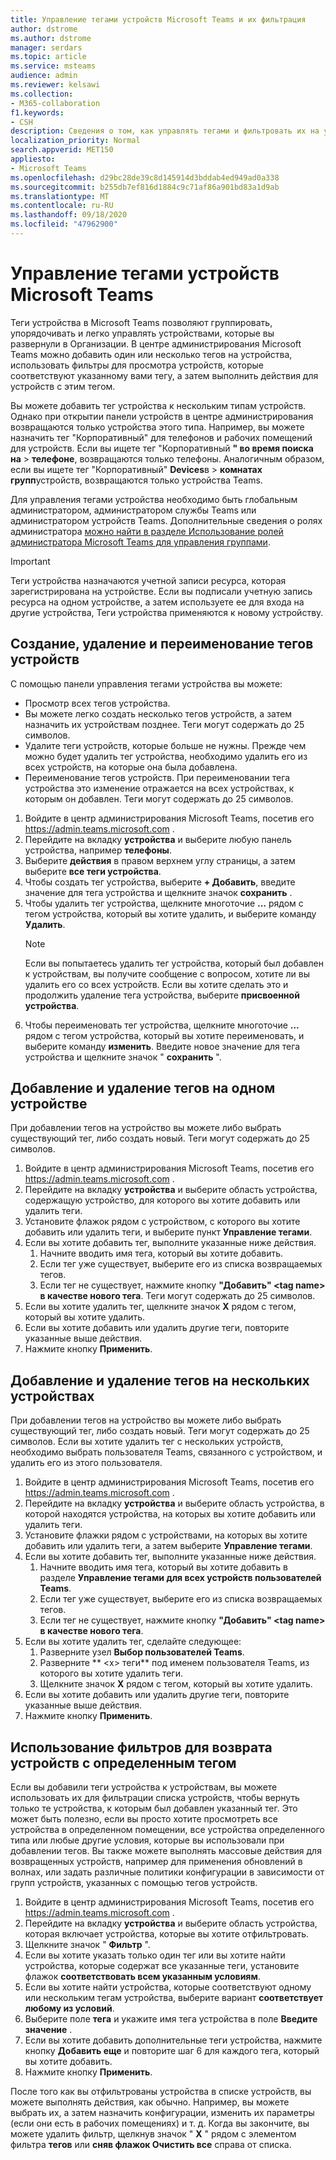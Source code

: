 ```yaml
---
title: Управление тегами устройств Microsoft Teams и их фильтрация
author: dstrome
ms.author: dstrome
manager: serdars
ms.topic: article
ms.service: msteams
audience: admin
ms.reviewer: kelsawi
ms.collection:
- M365-collaboration
f1.keywords:
- CSH
description: Сведения о том, как управлять тегами и фильтровать их на устройствах Microsoft Teams.
localization_priority: Normal
search.appverid: MET150
appliesto:
- Microsoft Teams
ms.openlocfilehash: d29bc28de39c8d145914d3bddab4ed949ad0a338
ms.sourcegitcommit: b255db7ef816d1884c9c71af86a901bd83a1d9ab
ms.translationtype: MT
ms.contentlocale: ru-RU
ms.lasthandoff: 09/18/2020
ms.locfileid: "47962900"
---
```

# <a name="manage-microsoft-teams-device-tags"></a>Управление тегами устройств Microsoft Teams

Теги устройства в Microsoft Teams позволяют группировать, упорядочивать и легко управлять устройствами, которые вы развернули в Организации. В центре администрирования Microsoft Teams можно добавить один или несколько тегов на устройства, использовать фильтры для просмотра устройств, которые соответствуют указанному вами тегу, а затем выполнить действия для устройств с этим тегом.

Вы можете добавить тег устройства к нескольким типам устройств. Однако при открытии панели устройств в центре администрирования возвращаются только устройства этого типа. Например, вы можете назначить тег "Корпоративный" для телефонов и рабочих помещений для устройств. Если вы ищете тег "Корпоративный **" во время поиска на**  >  **телефоне**, возвращаются только телефоны. Аналогичным образом, если вы ищете тег "Корпоративный" **Devices**в  >  **комнатах групп**устройств, возвращаются только устройства Teams.

Для управления тегами устройства необходимо быть глобальным администратором, администратором службы Teams или администратором устройств Teams. Дополнительные сведения о ролях администратора [можно найти в разделе Использование ролей администратора Microsoft Teams для управления группами](../using-admin-roles.md).

> [!IMPORTANT]
> Теги устройства назначаются учетной записи ресурса, которая зарегистрирована на устройстве. Если вы подписали учетную запись ресурса на одном устройстве, а затем используете ее для входа на другие устройства, Теги устройства применяются к новому устройству.

## <a name="create-remove-or-rename-device-tags"></a>Создание, удаление и переименование тегов устройств

С помощью панели управления тегами устройства вы можете:

- Просмотр всех тегов устройства.
- Вы можете легко создать несколько тегов устройств, а затем назначить их устройствам позднее. Теги могут содержать до 25 символов.
- Удалите теги устройств, которые больше не нужны. Прежде чем можно будет удалить тег устройства, необходимо удалить его из всех устройств, на которые она была добавлена.
- Переименование тегов устройств. При переименовании тега устройства это изменение отражается на всех устройствах, к которым он добавлен. Теги могут содержать до 25 символов.

1. Войдите в центр администрирования Microsoft Teams, посетив его https://admin.teams.microsoft.com .
2. Перейдите на вкладку **устройства** и выберите любую панель устройства, например **телефоны**.
3. Выберите **действия** в правом верхнем углу страницы, а затем выберите **все теги устройства**.
4. Чтобы создать тег устройства, выберите **+ Добавить**, введите значение для тега устройства и щелкните значок **сохранить** .
5. Чтобы удалить тег устройства, щелкните многоточие **...** рядом с тегом устройства, который вы хотите удалить, и выберите команду **Удалить**.
    > [!NOTE]
    > Если вы попытаетесь удалить тег устройства, который был добавлен к устройствам, вы получите сообщение с вопросом, хотите ли вы удалить его со всех устройств. Если вы хотите сделать это и продолжить удаление тега устройства, выберите **присвоенной устройства**.
6. Чтобы переименовать тег устройства, щелкните многоточие **...** рядом с тегом устройства, который вы хотите переименовать, и выберите команду **изменить**. Введите новое значение для тега устройства и щелкните значок " **сохранить** ".

## <a name="add-or-remove-tags-on-a-single-device"></a>Добавление и удаление тегов на одном устройстве

При добавлении тегов на устройство вы можете либо выбрать существующий тег, либо создать новый. Теги могут содержать до 25 символов.

1. Войдите в центр администрирования Microsoft Teams, посетив его https://admin.teams.microsoft.com .
2. Перейдите на вкладку **устройства** и выберите область устройства, содержащую устройство, для которого вы хотите добавить или удалить теги.
3. Установите флажок рядом с устройством, с которого вы хотите добавить или удалить теги, и выберите пункт **Управление тегами**.
4. Если вы хотите добавить тег, выполните указанные ниже действия.
    1. Начните вводить имя тега, который вы хотите добавить.
    2. Если тег уже существует, выберите его из списка возвращаемых тегов.
    3. Если тег не существует, нажмите кнопку **"Добавить" \<tag name> в качестве нового тега**. Теги могут содержать до 25 символов.
5. Если вы хотите удалить тег, щелкните значок **X** рядом с тегом, который вы хотите удалить.
6. Если вы хотите добавить или удалить другие теги, повторите указанные выше действия.
7. Нажмите кнопку **Применить**.

## <a name="add-or-remove-tags-on-multiple-devices"></a>Добавление и удаление тегов на нескольких устройствах

При добавлении тегов на устройство вы можете либо выбрать существующий тег, либо создать новый. Теги могут содержать до 25 символов. Если вы хотите удалить тег с нескольких устройств, необходимо выбрать пользователя Teams, связанного с устройством, и удалить его из этого пользователя.

1. Войдите в центр администрирования Microsoft Teams, посетив его https://admin.teams.microsoft.com .
2. Перейдите на вкладку **устройства** и выберите область устройства, в которой находятся устройства, на которых вы хотите добавить или удалить теги.
3. Установите флажки рядом с устройствами, на которых вы хотите добавить или удалить теги, а затем выберите **Управление тегами**.
4. Если вы хотите добавить тег, выполните указанные ниже действия.
    1. Начните вводить имя тега, который вы хотите добавить в разделе **Управление тегами для всех устройств пользователей Teams**.
    2. Если тег уже существует, выберите его из списка возвращаемых тегов.
    3. Если тег не существует, нажмите кнопку **"Добавить" \<tag name> в качестве нового тега**.
5. Если вы хотите удалить тег, сделайте следующее:
    1. Разверните узел **Выбор пользователей Teams**.
    2. Разверните ** \<x> теги** под именем пользователя Teams, из которого вы хотите удалить теги.
    3. Щелкните значок **X** рядом с тегом, который вы хотите удалить.
6. Если вы хотите добавить или удалить другие теги, повторите указанные выше действия.
7. Нажмите кнопку **Применить**.

## <a name="use-filters-to-return-devices-with-a-specific-tag"></a>Использование фильтров для возврата устройств с определенным тегом

Если вы добавили теги устройства к устройствам, вы можете использовать их для фильтрации списка устройств, чтобы вернуть только те устройства, к которым был добавлен указанный тег. Это может быть полезно, если вы просто хотите просмотреть все устройства в определенном помещении, все устройства определенного типа или любые другие условия, которые вы использовали при добавлении тегов. Вы также можете выполнять массовые действия для возвращенных устройств, например для применения обновлений в волнах, или задать различные политики конфигурации в зависимости от групп устройств, указанных с помощью тегов устройств.

1. Войдите в центр администрирования Microsoft Teams, посетив его https://admin.teams.microsoft.com .
2. Перейдите на вкладку **устройства** и выберите область устройства, которая включает устройства, которые вы хотите отфильтровать.
3. Щелкните значок " **Фильтр** ".
4. Если вы хотите указать только один тег или вы хотите найти устройства, которые содержат все указанные теги, установите флажок **соответствовать всем указанным условиям**.
5. Если вы хотите найти устройства, которые соответствуют одному или нескольким тегам устройства, выберите вариант **соответствует любому из условий**.
6. Выберите поле **тега** и укажите имя тега устройства в поле **Введите значение** .
7. Если вы хотите добавить дополнительные теги устройства, нажмите кнопку **Добавить еще** и повторите шаг 6 для каждого тега, который вы хотите добавить.
8. Нажмите кнопку **Применить**.

После того как вы отфильтрованы устройства в списке устройств, вы можете выполнять действия, как обычно. Например, вы можете выбрать их, а затем назначить конфигурации, изменить их параметры (если они есть в рабочих помещениях) и т. д. Когда вы закончите, вы можете удалить фильтр, щелкнув значок " **X**  " рядом с элементом фильтра **тегов** или **сняв флажок Очистить все** справа от списка.
